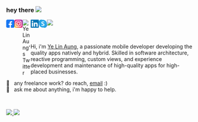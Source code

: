 ### hey there <img src="https://media.giphy.com/media/hvRJCLFzcasrR4ia7z/giphy.gif" width="25px">

<a href="https://www.facebook.com/yelinaung.me">
  <img align="left" alt="Ye Lin Aung's Facebook" width="22px" src="https://raw.githubusercontent.com/aungyelin/aungyelin/main/assets/facebook.svg" />
</a>
<a href="https://www.instagram.com/yelinaung.me/">
  <img align="left" alt="Ye Lin Aung's Instagram" width="22px" src="https://raw.githubusercontent.com/aungyelin/aungyelin/main/assets/instagram.svg" />
</a>
<!-- <a href="https://discord.gg/Linn#1739">
  <img align="left" alt="Ye Lin Aung's Discord" width="22px" src="https://raw.githubusercontent.com/aungyelin/aungyelin/main/assets/discord.svg" />
</a> -->
<a href="https://twitter.com/yelinaung">
  <img align="left" alt="Ye Lin Aung's Twitter" width="22px" src="https://raw.githubusercontent.com/peterthehan/peterthehan/master/assets/twitter.svg" />
</a>
<a href="https://www.linkedin.com/in/aungyelin/">
  <img align="left" alt="Ye Lin Aung's LinkedIN" width="22px" src="https://raw.githubusercontent.com/aungyelin/aungyelin/main/assets/linkedin.svg" />
</a>
<a href="https://join.skype.com/invite/wwtlRFfAJArI">
  <img align="left" alt="Ye Lin Aung's Skype" width="22px" src="https://raw.githubusercontent.com/aungyelin/aungyelin/main/assets/skype.svg" />
</a>

![](https://visitor-badge.glitch.me/badge?page_id=aungyelin.aungyelin)

<br />

Hi, i'm [Ye Lin Aung](https://www.yelinaung.site/), a passionate mobile developer developing the quality apps natively and hybrid. Skilled in software architecture, reactive programming, custom views, and experience development and maintenance of high-quality apps for high-placed businesses.

💼 &nbsp; any freelance work? do reach, [email](mailto:yelinaung.me@gmail.com) :)
<br>
💬 &nbsp; ask me about anything, i'm happy to help.

<br/>
<p align="left">
  <a href="https://www.yelinaung.site/" target="_blank">
    
  <img width="49%" src="https://github-readme-stats.vercel.app/api?username=aungyelin&show_icons=true&theme=dark&title_color=FFFFFF&icon_color=C4C4C4&text_color=C4C4C4&hide_border=true&count_private=true" />
    
  <img width="49%" src="https://github-readme-streak-stats.herokuapp.com/?user=aungyelin&theme=dark&hide_border=true&ring=0891b2&fire=FF0000&currStreakLabel=0891b2" />
    
  </a>
</p>

<!-- <p> <img src="https://github-readme-stats-itsmeshibintmz.vercel.app/api?username=aungyelin&show_icons=true&&line_height=25&title_color=FFFFFF&icon_color=FFFFFF&text_color=FFFFFF&bg_color=000000" alt="shibinthomas" /> 
  
<a href="http://www.github.com/aungyelin"><img src="https://github-readme-streak-stats.herokuapp.com/?user=aungyelin&stroke=ffffff&background=000000&ring=0891b2&fire=FF0000&currStreakNum=ffffff&currStreakLabel=0891b2&sideNums=ffffff&sideLabels=ffffff&dates=ffffff&hide_border=false" /></a>  -->
